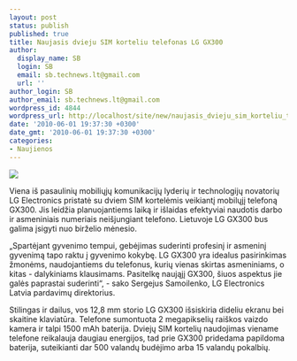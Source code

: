 ```yaml
---
layout: post
status: publish
published: true
title: Naujasis dvieju SIM korteliu telefonas LG GX300
author:
  display_name: SB
  login: SB
  email: sb.technews.lt@gmail.com
  url: ''
author_login: SB
author_email: sb.technews.lt@gmail.com
wordpress_id: 4844
wordpress_url: http://localhost/site/new/naujasis_dvieju_sim_korteliu_telefonas_lg_gx300/
date: '2010-06-01 19:37:30 +0300'
date_gmt: '2010-06-01 19:37:30 +0300'
categories:
- Naujienos
---
```

<div class="imgright"><img src="http://www.part.lt/img/74d6d0c9af4434890527ea31104e68b2756.jpg"  /></div>
<p>Viena iš pasaulinių mobiliųjų komunikacijų lyderių ir technologijų novatorių LG Electronics pristatė su dviem SIM kortelėmis veikiantį mobilųjį telefoną GX300. Jis leidžia planuojantiems laiką ir išlaidas efektyviai naudotis darbo ir asmeniniais numeriais neišjungiant telefono. Lietuvoje LG GX300 bus galima įsigyti nuo birželio mėnesio.  </p>
<p>„Spartėjant gyvenimo tempui, gebėjimas suderinti profesinį ir asmeninį gyvenimą tapo raktu į gyvenimo kokybę. LG GX300 yra idealus pasirinkimas žmonėms, naudojantiems du telefonus, kurių vienas skirtas asmeniniams, o kitas - dalykiniams klausimams. Pasitelkę naująjį GX300, šiuos aspektus jie galės paprastai suderinti“, - sako Sergejus Samoilenko, LG Electronics Latvia pardavimų direktorius.</p>
<p>Stilingas ir dailus, vos 12,8 mm storio LG GX300 išsiskiria dideliu ekranu bei skaitine klaviatūra. Telefone sumontuota 2 megapikselių raiškos vaizdo kamera ir talpi 1500 mAh baterija. Dviejų SIM kortelių naudojimas viename telefone reikalauja daugiau energijos, tad prie GX300 pridedama papildoma baterija, suteikianti dar 500 valandų budėjimo arba 15 valandų pokalbių.<br />
 </p>
